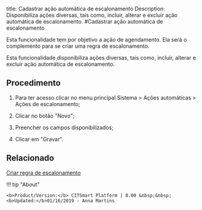 title: Cadastrar ação automática de escalonamento
Description: Disponibiliza ações diversas, tais como, incluir, alterar e excluir ação automática de escalonamento.
#Cadastrar ação automática de escalonamento

Esta funcionalidade tem por objetivo a ação de agendamento. Ela será o
complemento para se criar uma regra de escalonamento.

Esta funcionalidade disponibiliza ações diversas, tais como, incluir, alterar e
excluir ação automática de escalonamento.

Procedimento
----------------

1.  Para ter acesso clicar no menu principal Sistema \> Ações automáticas \>
    Ações de escalonamento;

2.  Clicar no botão "Novo";

3.  Preencher os campos disponibilizados;

4.  Clicar em "Gravar".


Relacionado
-------

[Criar regra de escalonamento](/pt-br/citsmart-esp-8/processes/tickets/use/create-escalation-rule.html)


!!! tip "About"

    <b>Product/Version:</b> CITSmart Platform | 8.00 &nbsp;&nbsp;
    <b>Updated:</b>01/16/2019 - Anna Martins
